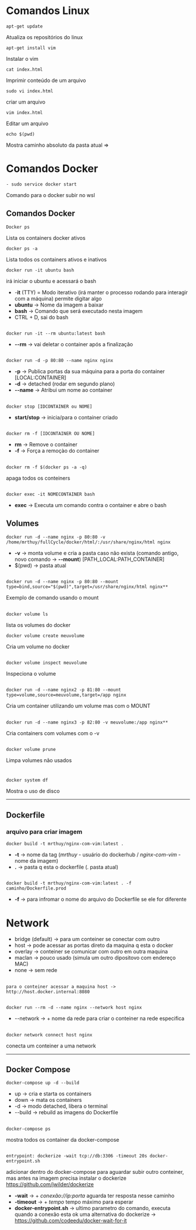 # Comandos Linux
    apt-get update
Atualiza os repositórios do linux

    apt-get install vim
Instalar o vim

    cat index.html
Imprimir conteúdo de um arquivo

    sudo vi index.html
criar um arquivo

    vim index.html
Editar um arquivo

    echo $(pwd)
Mostra caminho absoluto da pasta atual =>


# Comandos Docker
    - sudo service docker start
Comando para o docker subir no wsl

## Comandos Docker
    Docker ps
Lista os containers docker ativos

    docker ps -a
Lista todos os containers ativos e inativos

    docker run -it ubuntu bash
irá iniciar o ubuntu e acessará o bash
* -**it** (TTY) = Modo iterativo (irá manter o processo rodando para interagir com a máquina) permite digitar algo
* **ubuntu** -> Nome da imagem a baixar
* **bash** -> Comando que será executado nesta imagem
* CTRL + D, sai do bash
##
    docker run -it --rm ubuntu:latest bash
* **--rm** -> vai deletar o container após a finalização
##
    docker run -d -p 80:80 --name nginx nginx
* **-p** -> Publica portas da sua máquina para a porta do container [LOCAL:CONTAINER]
* **-d** -> detached (rodar em segundo plano)
* **--name** -> Atribui um nome ao container
##
    docker stop [IDCONTAINER ou NOME]
* **start/stop** -> inicia/para o container criado
##
    docker rm -f [IDCONTAINER OU NOME]
* **rm** -> Remove o container
* **-f** -> Força a remoçào do container
##
    docker rm -f $(docker ps -a -q)
apaga todos os conteiners
##
    docker exec -it NOMECONTAINER bash
* **exec** -> Executa um comando contra o container e abre o bash
## Volumes
    docker run -d --name nginx -p 80:80 -v /home/mrthuy/fullCycle/docker/html/:/usr/share/nginx/html nginx
* **-v** -> monta volume e cria a pasta caso não exista (comando antigo, novo comando -> **--mount**) [PATH_LOCAL:PATH_CONTAINER]
* $(pwd) -> pasta atual
##
    docker run -d --name nginx -p 80:80 --mount type=bind,source="$(pwd)",target=/usr/share/nginx/html nginx**
Exemplo de comando usando o mount
##
    docker volume ls
lista os volumes do docker

    docker volume create meuvolume
Cria um volume no docker
##
    docker volume inspect meuvolume
Inspeciona o volume
##
    docker run -d --name nginx2 -p 81:80 --mount type=volume,source=meuvolume,target=/app nginx
Cria um container utilizando um volume mas com o MOUNT
##
    docker run -d --name nginx3 -p 82:80 -v meuvolume:/app nginx**
Cria containers com volumes com o -v
##
    docker volume prune
Limpa volumes não usados
#
    docker system df
Mostra o uso de disco

---
## Dockerfile
### arquivo para criar imagem
    docker build -t mrthuy/nginx-com-vim:latest .
* **-t** -> nome da tag (*mrthuy* - usuário do dockerhub / *nginx-com-vim* - nome da imagem)
* **.** -> pasta q esta o dockerfile (. pasta atual)
##
    docker build -t mrthuy/nginx-com-vim:latest . -f caminho/Dockerfile.prod
* **-f** -> para infromar o nome do arquivo do Dockerfile se ele for diferente

# Network
* bridge (default) -> para um conteiner se conectar com outro
* host -> pode acessar as portas direto da maquina q esta o docker
* overlay -> conteiner se comunicar com outro em outra maquina
* maclan -> pouco usado (simula um outro dipositovo com endereço MAC)
* none -> sem rede
##
    para o conteiner acessar a maquina host -> http://host.docker.internal:8080
##
    docker run --rm -d --name nginx --network host nginx
*  --network -> + nome da rede para criar o conteiner na rede especifica
##
    docker network connect host nginx
conecta um conteiner a uma network
___
## Docker Compose

    docker-compose up -d --build
* up -> cria e starta os containers
* down -> mata os containers
* -d -> modo detached, libera o terminal
* --build -> rebuild as imagens do Dockerfile
##
    docker-compose ps
mostra todos os container da docker-compose
##
    entrypoint: dockerize -wait tcp://db:3306 -timeout 20s docker-entrypoint.sh
adicionar dentro do docker-compose para aguardar subir outro conteiner, mas antes na imagem precisa instalar o dockerize https://github.com/jwilder/dockerize
* **-wait** -> + *conexão://ip:porta* aguarda ter resposta nesse caminho
* **-timeout** -> + *tempo* tempo máximo para esperar
* **docker-entrypoint.sh** -> ultimo parametro do comando, executa quando a conexão esta ok
uma alternativa do dockerize -> https://github.com/codeedu/docker-wait-for-it